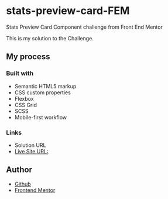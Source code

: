 # stats-preview-card-FEM
 Stats Preview Card Component challenge from Front End Mentor
 
 This is my solution to the Challenge.
 
 ## My process
 
 ### Built with
- Semantic HTML5 markup
- CSS custom properties
- Flexbox
- CSS Grid
- SCSS
- Mobile-first workflow

### Links
- Solution URL
- [Live Site URL:](https://a14313.github.io/stats-preview-card-FEM/dist)

## Author
- [Github](https://github.com/A14313)
- [Frontend Mentor](https://www.frontendmentor.io/profile/A14313)